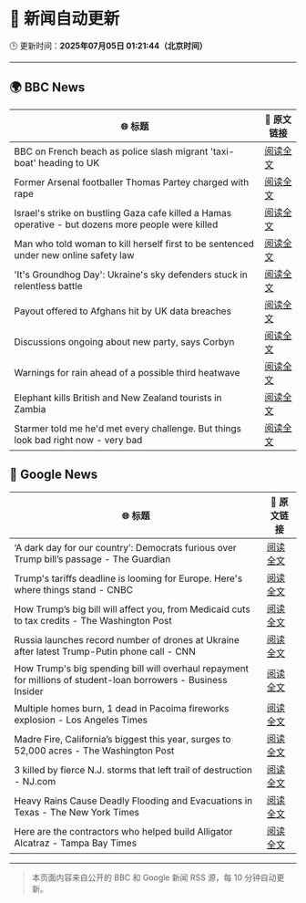 # 🧠 新闻自动更新

🕒 更新时间：**2025年07月05日 01:21:44（北京时间）**

---

## 🌍 BBC News

| 🌐 标题 | 🔗 原文链接 |
|--------|-------------|
| BBC on French beach as police slash migrant 'taxi-boat' heading to UK | [阅读全文](https://www.bbc.com/news/articles/c5ygjjxjlplo) |
| Former Arsenal footballer Thomas Partey charged with rape | [阅读全文](https://www.bbc.com/news/articles/c39zr7y9ep3o) |
| Israel's strike on bustling Gaza cafe killed a Hamas operative - but dozens more people were killed | [阅读全文](https://www.bbc.com/news/articles/cgeqr73p8wyo) |
| Man who told woman to kill herself first to be sentenced under new online safety law | [阅读全文](https://www.bbc.com/news/articles/cpwqy40wxw1o) |
| 'It's Groundhog Day': Ukraine's sky defenders stuck in relentless battle | [阅读全文](https://www.bbc.com/news/articles/c4gkzgqe30yo) |
| Payout offered to Afghans hit by UK data breaches | [阅读全文](https://www.bbc.com/news/articles/c1k8ww1wrwyo) |
| Discussions ongoing about new party, says Corbyn | [阅读全文](https://www.bbc.com/news/articles/cy0wvkg492ro) |
| Warnings for rain ahead of a possible third heatwave | [阅读全文](https://www.bbc.com/weather/articles/ckgde440z59o) |
| Elephant kills British and New Zealand tourists in Zambia | [阅读全文](https://www.bbc.com/news/articles/cp86jkdn838o) |
| Starmer told me he'd met every challenge. But things look bad right now - very bad | [阅读全文](https://www.bbc.com/news/articles/ckg5dgr4mepo) |

## 📰 Google News

| 🌐 标题 | 🔗 原文链接 |
|--------|-------------|
| ‘A dark day for our country’: Democrats furious over Trump bill’s passage - The Guardian | [阅读全文](https://news.google.com/rss/articles/CBMid0FVX3lxTFBSLTMwcXNtY3JGdUVEdUhBLWFFckhNQzhzdWdNWVhnV0Y0X0I3dWVtbjhWeHp4RHFvNHJwcVNEWXNtYXk1Wk5ZNDY2OUZUTnVEWGwxTXR0dnNHQnJ6UWZBY1ZfMWY4VDV6TGxqMnJua1V2a1k1Q2VF?oc=5) |
| Trump's tariffs deadline is looming for Europe. Here's where things stand - CNBC | [阅读全文](https://news.google.com/rss/articles/CBMiqwFBVV95cUxQbGxPeFh1UUp3MGk1QzdvMHhfNUNBZ2FkVnNMUWw1ejl6YmVSUGFNanlRSGRkNW00Si1qQW1KNk50YUNXNkFkanNBM05rN0xMNFdpa05ISUEtUHVGNTFidnQxTVZ3MlpONko5UVlYODZIY1pXVG9ldVdLYXRZUGV2d0VPNDM1VG9kUGpVYmlrWXhGYW9VWXdpWUVmNVJzQ0dVd2hfVmIzSmRZa1HSAbABQVVfeXFMT29tck1iZXRxbVEyQ0g0bmFVOHg0ZFJaLUtacXRYbzdyTVZrcC1FZmpxMUxqa1o3M2JoMGNXWlRsajViNUY2VGRQTklOZEJwMVp3RTdNMEozUU9hWG1uaHBtLTBhOEpXdDVUZEN5d2hscTZZYVlGVC0zZGlGaW9OMFAtRUVZQUllZ1g3eVd2eWcwQWZWcy1COVpTZjdMbzFSQ0xfdmxKSXFGUkc1TlFObDU?oc=5) |
| How Trump’s big bill will affect you, from Medicaid cuts to tax credits - The Washington Post | [阅读全文](https://news.google.com/rss/articles/CBMimAFBVV95cUxNUHRpWGxNZl81OGJfU1M5MGhncFh2blZhTlZTX2ROVW82NHRpNzFIYWlJaWNRVks5Q2hMVnlzczg0R0lxWlNlb3dZbndFemVfRWJTUHVBcUlnanpDeEdXNmZ3UGtWcWtSWUZ6MThsX284TlFoT1NvdnpZcE8wTjRLR3dCOXFWSW5fbklqOTN4N1RmZXExYjFEdg?oc=5) |
| Russia launches record number of drones at Ukraine after latest Trump-Putin phone call - CNN | [阅读全文](https://news.google.com/rss/articles/CBMijgFBVV95cUxQbjh2aG1pOWNaeHg3dGxzZTFYNGdjS2E4d3NDbTZidlpPOWJyeXBjQWhBRHFDVjVTY2plVUNMY0RPVE5vdVdOVVNxTk82S2Vza0piUWVpWmZhWjhxSEpDWnZyZm8xQW84emxlZmE4MzJNd3hGOVNfX2VXeTdaMEtOOEJ4VXhfd0xFRVJnMERR0gGTAUFVX3lxTE13ZTB1MktkdHpXRVM2eU5KWVd0Q2MyWDJLM1JFMHNHNlpJeWk1a2trckJCN3Uzc2JqNzdyaEJFS1FJV0xvVEZUM0VxZllRTWtJTDhLZmlSUm0tUkJsUnVJbTFnQ3VLRGZUNDlyVDZ6VlpMV2IwZ3FVSXRXS2t0c3lDUFVXa3R0aW03UGR0NW1EQXNxcw?oc=5) |
| How Trump's big spending bill will overhaul repayment for millions of student-loan borrowers - Business Insider | [阅读全文](https://news.google.com/rss/articles/CBMisAFBVV95cUxQTGo1V21qY3g0c3VBUUxUN2NZYWxMblJ0bUpSWl9wREVsc0VJeDBjTjE2WmdDR3hvQW5IQW0xV3Zyd3ZvYUtmanZDaXRGTVNJY2R1ck1NS2txWDZtbDZQSU5mRERCdWJlYWxCZWk2NnJsbWRtUmIwMzFuVE1NcUlwOVdMR194cXFRQ2dvY19GMXY1emFHSmRLR2o0aW1VcFpta3RsZ1VZaGx5S2VQV2RoWg?oc=5) |
| Multiple homes burn, 1 dead in Pacoima fireworks explosion - Los Angeles Times | [阅读全文](https://news.google.com/rss/articles/CBMixgFBVV95cUxPLUlCMmcxbl9BZ2U4Mlp5bmhCelhkY0U5R25YcXQ0TFcwWGFaQmxReEM2Rzd5bEJ2aXJyVVc4eXdsLVdaS3E2a245WVZCTDdqTk02dmlzRG1JUFo4djRyWHM4Wl9OZ242bHpRUkpCbFYxQXg5ZGh4T3h6OHdGbUVWRXBDUWJmOU0yRldsbElWNExoM3pmcUFIOTFsVjhIRVZuY3oxWjZ4Rl9Mc2FGaDNrbmI0cFo5MHZnWjM0V3ZvQm54UFFXNUE?oc=5) |
| Madre Fire, California’s biggest this year, surges to 52,000 acres - The Washington Post | [阅读全文](https://news.google.com/rss/articles/CBMie0FVX3lxTFBYM3JHUi1ha3lNYXdYYVFsYUs0QTFfWHFZcnB6czRZOFE0RGwxdlRscGhSb2lDWTAyS20xb2xDY185WW50REt5dG1XY1k5dmVEbzNxSmVBZWdoRHFGTy0xRFc3S1g2bHhQNkdESW1QSGRDdGlwM190U1RqWQ?oc=5) |
| 3 killed by fierce N.J. storms that left trail of destruction - NJ.com | [阅读全文](https://news.google.com/rss/articles/CBMingFBVV95cUxOWlFaX1JSbm5EdmpzaGZVc25kRjJ2UjhPdFdoUzdvZ3Atd3JHa25KSWE1SU1STzdua0NuemNVaFcza2dwOU9VVm8xRXF1RFVvSl9aSkhzclc4SGtEblc0WXItMzVPNE9mUTBZMFFrOHBOTTl6M3FpV0FsTVl6S3c3bGhkUnpLS0RNVnpWeS1jZ2FHNF9sYlpRT1BWNEdPdw?oc=5) |
| Heavy Rains Cause Deadly Flooding and Evacuations in Texas - The New York Times | [阅读全文](https://news.google.com/rss/articles/CBMihwFBVV95cUxPRGpqT2dhRVU1X3ZfbjhjTFl5X2VjQXBBampWckNRd1NrWkJjUG9XazlhTHVJMW5YWEQxZlFKM0RLZUh2dlZpVE1QOUQ3Y1lxMTFxLW42Yzk2cEgtOGw0MDZQNEU2aDdwRW1XLTkzVkxmZngxVjRIUlhobkF1bXc1WFlXcEJkMU0?oc=5) |
| Here are the contractors who helped build Alligator Alcatraz - Tampa Bay Times | [阅读全文](https://news.google.com/rss/articles/CBMivgFBVV95cUxOejBsOTVBNVdyLWpxVnVJdXN4MXBtajVpR3hsX3hCcnV1ekZXV1QweUYxMC1GQTNlc0tYc0d4SmpYZmN0Nlo4dDdFdFBLN2N4QVZBSjRKa3oxRUhabnY4LVVuNGQyOTRlLWw1Ui1TMkQyVHpLU3BybmctR2dueUlUbDZBdE1WRFh3amszUGVrOUVNUXlRYUg0WnZWTkpSSk1icDdTcF9tRlhlNXluelVvQmhmcGlyaUhLVU9uRVp3?oc=5) |

---
> 本页面内容来自公开的 BBC 和 Google 新闻 RSS 源，每 10 分钟自动更新。